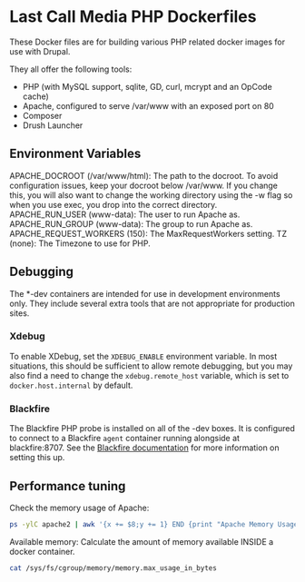 Last Call Media PHP Dockerfiles
===============================

These Docker files are for building various PHP related docker images for use with Drupal.

They all offer the following tools:

* PHP (with MySQL support, sqlite, GD, curl, mcrypt and an OpCode cache)
* Apache, configured to serve /var/www with an exposed port on 80
* Composer
* Drush Launcher

Environment Variables
---------------------
APACHE_DOCROOT (/var/www/html): The path to the docroot. To avoid configuration issues, keep your docroot below /var/www. If you change this, you will also want to change the working directory using the -w flag so when you use exec, you drop into the correct directory.
APACHE_RUN_USER (www-data): The user to run Apache as.
APACHE_RUN_GROUP (www-data): The group to run Apache as.
APACHE_REQUEST_WORKERS (150): The MaxRequestWorkers setting.
TZ (none): The Timezone to use for PHP.

Debugging
---------
The *-dev containers are intended for use in development environments only.  They include several extra tools that are not appropriate for production sites.

### Xdebug
To enable XDebug, set the `XDEBUG_ENABLE` environment variable. In most situations, this should be sufficient to allow remote debugging, but you may also find a need to change the `xdebug.remote_host` variable, which is set to `docker.host.internal` by default.

### Blackfire
The Blackfire PHP probe is installed on all of the -dev boxes.  It is configured to connect to a Blackfire `agent` container running alongside at blackfire:8707.  See the [Blackfire documentation](https://blackfire.io/docs/integrations/docker) for more information on setting this up.

Performance tuning
------------------
Check the memory usage of Apache:
```bash
ps -ylC apache2 | awk '{x += $8;y += 1} END {print "Apache Memory Usage (MB): "x/1024; print "Average Process Size (MB): "x/((y-1)*1024)}'
```

Available memory:
Calculate the amount of memory available INSIDE a docker container.
```bash
cat /sys/fs/cgroup/memory/memory.max_usage_in_bytes
```
